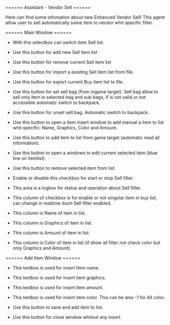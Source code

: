 
====== Assistant - Vendor Sell ======



Here can find some infomation about new Enhanced Vendor Sell! This agent allow user to sell automatically some item to vendor whit specific filter.



====== Main Window ======

  - With this selectbox can switch item Sell list.

  - Use this button for add new Sell item list

  - Use this button for remove current Sell item list

  - Use this button for import a existing Sell item list from file.

  - Use this button for export current Buy item list to file.

  - Use this button for set sell bag (from ingame target). Sell bag allow to sell only item in selected bag and sub bags, if is not valid or not accessible automatic switch to backpack.

  - Use this button for unset sell bag. Automatic switch to backpack.

  - Use this button to open a item insert window to add manual a item to list whit specific: Name, Graphics, Color and Amount.

  - Use this button to add item to list from game target (automatic read all information).

  - Use this button to open a windows to edit current selected item (blue line on itemlist).

  - Use this button to remove selected item from list.

  - Enable or disable this checkbox for start or stop Sell filter.

  - This area is a logbox for status and operation about Sell filter.

  - This column of checkbox is for enable or not singolar item in buy list, can change in realtime durin Sell filter enabled.

  - This column is Name of item in list.

  - This column is Graphics of item in list.

  - This column is Amount of item in list.

  - This column is Color of item in list (if show all filter not check color but only Graphics and Amount).

====== Add Item Window ======



  - This textbox is used for insert Item name.

  - This textbox is used for insert item graphics.

  - This textbox is used for insert item amount.

  - This textbox is used for insert item color. This can be also -1 for All color.

  - Use this button to save and add item to list.

  - Use this button for close window whitout any insert.